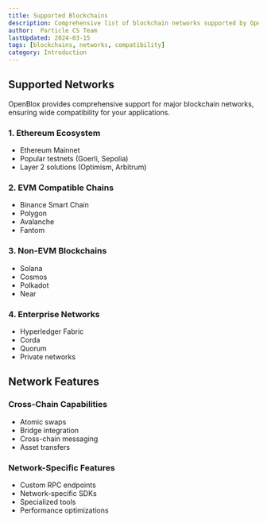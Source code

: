 ```yaml
---
title: Supported Blockchains
description: Comprehensive list of blockchain networks supported by OpenBlox
author:  Particle CS Team
lastUpdated: 2024-03-15
tags: [blockchains, networks, compatibility]
category: Introduction
---
```


## Supported Networks

OpenBlox provides comprehensive support for major blockchain networks, ensuring wide compatibility for your applications.

### 1. **Ethereum Ecosystem**
- Ethereum Mainnet
- Popular testnets (Goerli, Sepolia)
- Layer 2 solutions (Optimism, Arbitrum)

### 2. **EVM Compatible Chains**
- Binance Smart Chain
- Polygon
- Avalanche
- Fantom

### 3. **Non-EVM Blockchains**
- Solana
- Cosmos
- Polkadot
- Near

### 4. **Enterprise Networks**
- Hyperledger Fabric
- Corda
- Quorum
- Private networks

## Network Features

### Cross-Chain Capabilities
- Atomic swaps
- Bridge integration
- Cross-chain messaging
- Asset transfers

### Network-Specific Features
- Custom RPC endpoints
- Network-specific SDKs
- Specialized tools
- Performance optimizations 